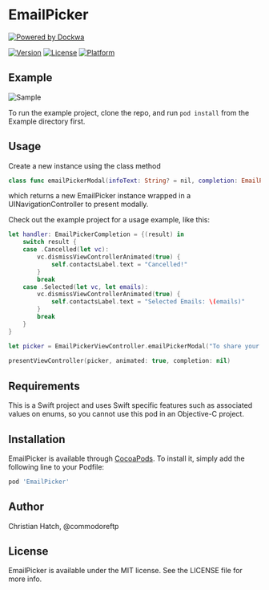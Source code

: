 # EmailPicker
[![Powered by Dockwa](https://raw.githubusercontent.com/dockwa/openpixel/dockwa/by-dockwa.png)](https://engineering.dockwa.com/)

[![Version](https://img.shields.io/cocoapods/v/EmailPicker.svg?style=flat)](http://cocoapods.org/pods/EmailPicker)
[![License](https://img.shields.io/cocoapods/l/EmailPicker.svg?style=flat)](http://cocoapods.org/pods/EmailPicker)
[![Platform](https://img.shields.io/cocoapods/p/EmailPicker.svg?style=flat)](http://cocoapods.org/pods/EmailPicker)


## Example
![Sample](https://github.com/dockwa/EmailPicker/blob/master/Sample.gif)

To run the example project, clone the repo, and run `pod install` from the Example directory first.

## Usage
Create a new instance using the class method 
```swift
class func emailPickerModal(infoText: String? = nil, completion: EmailPickerCompletion) -> UINavigationController
```
which returns a new EmailPicker instance wrapped in a UINavigationController to present modally. 

Check out the example project for a usage example, like this: 

```swift
let handler: EmailPickerCompletion = {(result) in
    switch result {
    case .Cancelled(let vc):
        vc.dismissViewControllerAnimated(true) {
            self.contactsLabel.text = "Cancelled!"
        }
        break
    case .Selected(let vc, let emails):
        vc.dismissViewControllerAnimated(true) {
            self.contactsLabel.text = "Selected Emails: \(emails)"
        }
        break
    }
}

let picker = EmailPickerViewController.emailPickerModal("To share your fun results with some friends, please type their emails or select their names from the list. Enjoy!", completion: handler)
        
presentViewController(picker, animated: true, completion: nil)
```

## Requirements
This is a Swift project and uses Swift specific features such as associated values on enums, so you cannot use this pod in an Objective-C project.

## Installation

EmailPicker is available through [CocoaPods](http://cocoapods.org). To install
it, simply add the following line to your Podfile:

```ruby
pod 'EmailPicker'
```

## Author

Christian Hatch, @commodoreftp

## License

EmailPicker is available under the MIT license. See the LICENSE file for more info.
